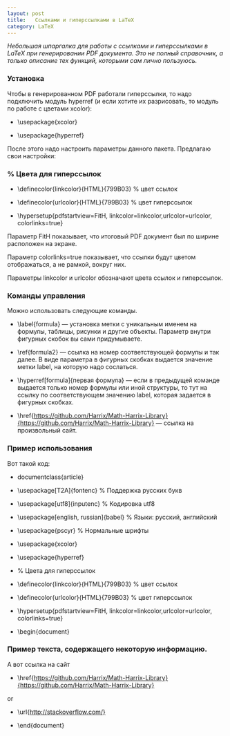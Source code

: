 ```yaml
---
layout: post
title:   Ссылками и гиперссылками в LaTeX
category: LaTeX
---
```


*Небольшая шпаргалка для работы с ссылками и гиперссылками в LaTeX при генерировании PDF документа. Это не полный справочник, а только описание тех функций, которыми сам лично пользуюсь.*

### Установка

Чтобы в генерированном PDF работали гиперссылки, то надо подключить модуль hyperref (и если хотите их разрисовать, то модуль по работе с цветами xcolor):

- \usepackage{xcolor}

- \usepackage{hyperref}

После этого надо настроить параметры данного пакета. Предлагаю свои настройки:

### % Цвета для гиперссылок

- \definecolor{linkcolor}{HTML}{799B03} % цвет ссылок

- \definecolor{urlcolor}{HTML}{799B03} % цвет гиперссылок

- \hypersetup{pdfstartview=FitH,  linkcolor=linkcolor,urlcolor=urlcolor, colorlinks=true}

Параметр FitH показывает, что итоговый PDF документ был по ширине расположен на экране.

Параметр colorlinks=true показывает, что ссылки будут цветом отображаться, а не рамкой, вокруг них.

Параметры linkcolor и urlcolor обозначают цвета ссылок и гиперссылок.

### Команды управления

Можно использовать следующие команды.

- \label{formula} — установка метки с уникальным именем на формулы, таблицы, рисунки и другие объекты. Параметр внутри фигурных скобок вы сами придумываете.

- \ref{formula2} — ссылка на номер соответствующей формулы и так далее. В виде параметра в фигурных скобках выдается значение метки label, на которую надо сослаться.

- \hyperref[formula]{первая формула} — если в предыдущей команде выдается только номер формулы или иной структуры, то тут на ссылку по соответствующем значению label, которая задается в фигурных скобках.

- \href{https://github.com/Harrix/Math-Harrix-Library}{https://github.com/Harrix/Math-Harrix-Library} — ссылка на произвольный сайт.

### Пример использования

Вот такой код:

- documentclass{article}

- \usepackage[T2A]{fontenc} % Поддержка русских букв

- \usepackage[utf8]{inputenc} % Кодировка utf8

- \usepackage[english, russian]{babel} % Языки: русский, английский

- \usepackage{pscyr} % Нормальные шрифты

- \usepackage{xcolor}

- \usepackage{hyperref}

-  % Цвета для гиперссылок

- \definecolor{linkcolor}{HTML}{799B03} % цвет ссылок

- \definecolor{urlcolor}{HTML}{799B03} % цвет гиперссылок

- \hypersetup{pdfstartview=FitH,  linkcolor=linkcolor,urlcolor=urlcolor, colorlinks=true}

- \begin{document}

### Пример текста, содержащего некоторую информацию.

А вот ссылка на сайт 

- \href{https://github.com/Harrix/Math-Harrix-Library}{https://github.com/Harrix/Math-Harrix-Library}

or

- \url{http://stackoverflow.com/}

- \end{document}